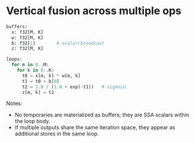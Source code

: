 # Vertical fusion across multiple ops
```Python
buffers:
  x: f32[M, K]
  w: f32[M, K]
  b: f32[1]        # scalar/broadcast
  z: f32[M, K]

loops:
  for m in 0..M:
    for k in 0..K:
      t0 = x[m, k] * w[m, k]
      t1 = t0 + b[0]
      t2 = 1.0 / (1.0 + exp(-t1))   # sigmoid
      z[m, k] = t2
```
Notes:
- No temporaries are materialized as buffers; they are SSA scalars within the loop body.
- If multiple outputs share the same iteration space, they appear as additional stores in the same loop.